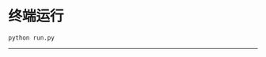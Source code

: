 # 终端运行

```shell
python run.py
```
***********************************************************************************************************************************************************************************************************************************************************************************************************************************************************************************************************************************************************************************************